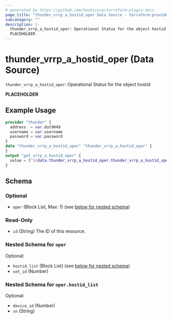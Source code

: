```yaml
---
# generated by https://github.com/hashicorp/terraform-plugin-docs
page_title: "thunder_vrrp_a_hostid_oper Data Source - terraform-provider-thunder"
subcategory: ""
description: |-
  thunder_vrrp_a_hostid_oper: Operational Status for the object hostid
  PLACEHOLDER
---
```


# thunder_vrrp_a_hostid_oper (Data Source)

`thunder_vrrp_a_hostid_oper`: Operational Status for the object hostid

__PLACEHOLDER__

## Example Usage

```terraform
provider "thunder" {
  address  = var.dut9049
  username = var.username
  password = var.password
}
data "thunder_vrrp_a_hostid_oper" "thunder_vrrp_a_hostid_oper" {
}
output "get_vrrp_a_hostid_oper" {
  value = ["${data.thunder_vrrp_a_hostid_oper.thunder_vrrp_a_hostid_oper}"]
}
```

<!-- schema generated by tfplugindocs -->
## Schema

### Optional

- `oper` (Block List, Max: 1) (see [below for nested schema](#nestedblock--oper))

### Read-Only

- `id` (String) The ID of this resource.

<a id="nestedblock--oper"></a>
### Nested Schema for `oper`

Optional:

- `hostid_list` (Block List) (see [below for nested schema](#nestedblock--oper--hostid_list))
- `set_id` (Number)

<a id="nestedblock--oper--hostid_list"></a>
### Nested Schema for `oper.hostid_list`

Optional:

- `device_id` (Number)
- `sn` (String)


